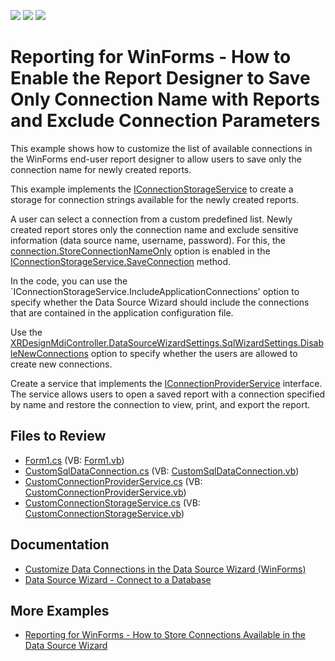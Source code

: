 <!-- default badges list -->
![](https://img.shields.io/endpoint?url=https://codecentral.devexpress.com/api/v1/VersionRange/230255468/23.2.3%2B)
[![](https://img.shields.io/badge/Open_in_DevExpress_Support_Center-FF7200?style=flat-square&logo=DevExpress&logoColor=white)](https://supportcenter.devexpress.com/ticket/details/T848384)
[![](https://img.shields.io/badge/📖_How_to_use_DevExpress_Examples-e9f6fc?style=flat-square)](https://docs.devexpress.com/GeneralInformation/403183)
<!-- default badges end -->
# Reporting for WinForms - How to Enable the Report Designer to Save Only Connection Name with Reports and Exclude Connection Parameters

This example shows how to customize the list of available connections in the WinForms end-user report designer to allow users to save only the connection name for newly created reports.

This example implements the [IConnectionStorageService](https://docs.devexpress.com/CoreLibraries/DevExpress.DataAccess.Wizard.Services.IConnectionStorageService) to create a storage for connection strings available for the newly created reports. 

A user can select a connection from a custom predefined list. Newly created report stores only the connection name and exclude sensitive information (data source name, username, password). For this, the [connection.StoreConnectionNameOnly](https://docs.devexpress.com/CoreLibraries/DevExpress.DataAccess.Wizard.Model.IDataConnection.StoreConnectionNameOnly) option is enabled in the [IConnectionStorageService.SaveConnection](https://docs.devexpress.com/CoreLibraries/DevExpress.DataAccess.Wizard.Services.IConnectionStorageService.SaveConnection(System.String-DevExpress.DataAccess.Wizard.Model.IDataConnection-System.Boolean)) method.

In the code, you can use the `IConnectionStorageService.IncludeApplicationConnections' option to specify whether the Data Source Wizard should include the connections that are contained in the application configuration file.

Use the [XRDesignMdiController.DataSourceWizardSettings.SqlWizardSettings.DisableNewConnections](https://docs.devexpress.com/CoreLibraries/DevExpress.DataAccess.UI.Wizard.SqlWizardSettings.DisableNewConnections) option to specify whether the users are allowed to create new connections. 

Create a service that implements the [IConnectionProviderService](https://docs.devexpress.com/CoreLibraries/DevExpress.DataAccess.Wizard.Services.IConnectionProviderService) interface. The service allows users to open a saved report with a connection specified by name and restore the connection to view, print, and export the report.

## Files to Review

* [Form1.cs](CS/ReportingEUDSaveReportWithoutConnectionParams/Form1.cs) (VB: [Form1.vb](VB/ReportingEUDSaveReportWithoutConnectionParams/Form1.vb))
* [CustomSqlDataConnection.cs](CS/ReportingEUDSaveReportWithoutConnectionParams/CustomSqlDataConnection.cs) (VB: [CustomSqlDataConnection.vb](VB/ReportingEUDSaveReportWithoutConnectionParams/CustomSqlDataConnection.vb))
* [CustomConnectionProviderService.cs](CS/ReportingEUDSaveReportWithoutConnectionParams/CustomConnectionProviderService.cs) (VB: [CustomConnectionProviderService.vb](VB/ReportingEUDSaveReportWithoutConnectionParams/CustomConnectionProviderService.vb))
* [CustomConnectionStorageService.cs](CS/ReportingEUDSaveReportWithoutConnectionParams/CustomConnectionStorageService.cs) (VB: [CustomConnectionStorageService.vb](VB/ReportingEUDSaveReportWithoutConnectionParams/CustomConnectionStorageService.vb))

## Documentation

* [Customize Data Connections in the Data Source Wizard (WinForms)](https://docs.devexpress.com/XtraReports/403352/desktop-reporting/winforms-reporting/end-user-report-designer-for-winforms/api-and-customization/customize-data-connections)
* [Data Source Wizard - Connect to a Database](https://docs.devexpress.com/XtraReports/4241/visual-studio-report-designer/data-source-wizard/connect-to-a-database)

## More Examples

* [Reporting for WinForms - How to Store Connections Available in the Data Source Wizard](https://github.com/DevExpress-Examples/reporting-winforms-wizard-data-connections)
